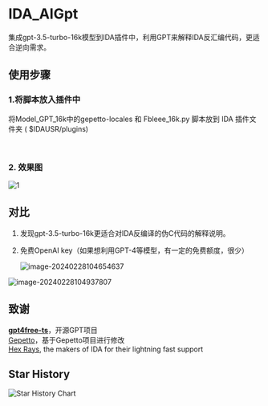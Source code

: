 # IDA_AIGpt
集成gpt-3.5-turbo-16k模型到IDA插件中，利用GPT来解释IDA反汇编代码，更适合逆向需求。

## 使用步骤

### 1.将脚本放入插件中
将Model_GPT_16k中的gepetto-locales 和 Fbleee_16k.py 脚本放到 IDA 插件文件夹 ( $IDAUSR/plugins)


​            

### 2. 效果图

![1](C:\Users\FH\Desktop\1.png)

## 对比
1. 发现gpt-3.5-turbo-16k更适合对IDA反编译的伪C代码的解释说明。    

2. 免费OpenAI key（如果想利用GPT-4等模型，有一定的免费额度，很少）

   ![image-20240228104654637](C:\Users\FH\AppData\Roaming\Typora\typora-user-images\image-20240228104654637.png)

![image-20240228104937807](C:\Users\FH\AppData\Roaming\Typora\typora-user-images\image-20240228104937807.png)

## 致谢

**[gpt4free-ts](https://github.com/xiangsx/gpt4free-ts)**，开源GPT项目  
[Gepetto](https://github.com/JusticeRage/Gepetto)，基于Gepetto项目进行修改  
[Hex Rays](https://hex-rays.com/), the makers of IDA for their lightning fast support  

## Star History

![Star History Chart](https://api.star-history.com/svg?repos=FBLeee/IDA_GPT&type=Date)
